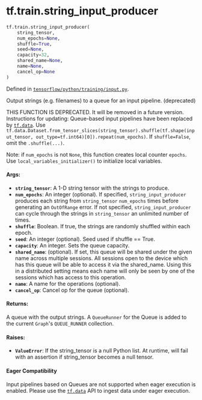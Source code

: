 <div itemscope itemtype="http://developers.google.com/ReferenceObject">
<meta itemprop="name" content="tf.train.string_input_producer" />
<meta itemprop="path" content="Stable" />
</div>

# tf.train.string_input_producer

``` python
tf.train.string_input_producer(
    string_tensor,
    num_epochs=None,
    shuffle=True,
    seed=None,
    capacity=32,
    shared_name=None,
    name=None,
    cancel_op=None
)
```



Defined in [`tensorflow/python/training/input.py`](/code/stable/tensorflow/python/training/input.py).

Output strings (e.g. filenames) to a queue for an input pipeline. (deprecated)

THIS FUNCTION IS DEPRECATED. It will be removed in a future version.
Instructions for updating:
Queue-based input pipelines have been replaced by <a href="../../tf/data.md"><code>tf.data</code></a>. Use `tf.data.Dataset.from_tensor_slices(string_tensor).shuffle(tf.shape(input_tensor, out_type=tf.int64)[0]).repeat(num_epochs)`. If `shuffle=False`, omit the `.shuffle(...)`.

Note: if `num_epochs` is not `None`, this function creates local counter
`epochs`. Use `local_variables_initializer()` to initialize local variables.

#### Args:

* <b>`string_tensor`</b>: A 1-D string tensor with the strings to produce.
* <b>`num_epochs`</b>: An integer (optional). If specified, `string_input_producer`
    produces each string from `string_tensor` `num_epochs` times before
    generating an `OutOfRange` error. If not specified,
    `string_input_producer` can cycle through the strings in `string_tensor`
    an unlimited number of times.
* <b>`shuffle`</b>: Boolean. If true, the strings are randomly shuffled within each
    epoch.
* <b>`seed`</b>: An integer (optional). Seed used if shuffle == True.
* <b>`capacity`</b>: An integer. Sets the queue capacity.
* <b>`shared_name`</b>: (optional). If set, this queue will be shared under the given
    name across multiple sessions. All sessions open to the device which has
    this queue will be able to access it via the shared_name. Using this in
    a distributed setting means each name will only be seen by one of the
    sessions which has access to this operation.
* <b>`name`</b>: A name for the operations (optional).
* <b>`cancel_op`</b>: Cancel op for the queue (optional).


#### Returns:

A queue with the output strings.  A `QueueRunner` for the Queue
is added to the current `Graph`'s `QUEUE_RUNNER` collection.


#### Raises:

* <b>`ValueError`</b>: If the string_tensor is a null Python list.  At runtime,
  will fail with an assertion if string_tensor becomes a null tensor.



#### Eager Compatibility
Input pipelines based on Queues are not supported when eager execution is
enabled. Please use the <a href="../../tf/data.md"><code>tf.data</code></a> API to ingest data under eager execution.

